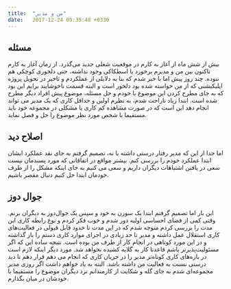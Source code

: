 ```yaml
---
title:  "من و مدیر"
date:   2017-12-24 09:35:48 +0330
---
```

## مسئله


بیش از شش ماه از آغاز به کارم در موقعیت شغلی جدید می‌گذرد. از زمان آغاز به کارم تاکنون بین من و مدیرم برخورد یا اسطکاکی وجود نداشته، حتی دلخوری کوچکی هم نبوده. چند روز پیش اما با خبر شدم که بنا به دلایلی از عملکردم و تاخیر در تحویل پروژه اپلیکیشنی که از من خواسته شده بود دلخور است و البته قسمت ناخوشایند برایم این بود که به جای مطرح کردن این موضوع با خودم و حل مسئله، موضوع پیش افراد دیگر مطرح شده است. ابتدا زیاد ناراحت شدم، به نظرم اولین و حداقل کاری که یک مدیر می تواند انجام دهد این است که در صورت مشاهده کم کاری یا مشکلی در مجموعه خود باید مستقیما با شخص مورد نظر موضوع را حل و فصل نماید.


## اصلاح دید


اما جدا از این که مدیر رفتار درستی داشته یا نه، تصمیم گرفتم به جای نقد عملکرد ایشان ابتدا عملکرد خودم را بررسی کنم. بیشتر مواقع در اتفاقاتی که مورد پسندمان نیست سعی در یافتن اشتباهات دیگران داریم و سعی می کنیم به جای اینکه مشکل را از طرف خودمان ابتدا حل کنیم دنبال مقصر باشیم.



## جوال دوز
این بار اما تصمیم گرفتم ابتدا یک سوزن به خود و سپس یک جوال‌دوز به دیگران بزنم. وقتی کمی از فضای احساسی اولیه دور شدم و خوب فکر کردم و نوع رابطه کاری این مدت را بررسی کردم متوجه شدم که در این مدت تا حدود قابل قبولی در فعالیت‌های کاری استقلال عمل داشته و مدیر تا حد زیادی در اجرای موارد کاری دستم را باز گذاشته و در این مورد کوتاهی در انجام کار از طرف من بوده است. نتیجه ساده این که اگر مسئولیت‌پذیرتر باشم قاعدتا کار به گلایه کشیده نخواهد شد. مورد دیگر اینکه لازم است در بازه‌های کاری کوتاه‌تر مدیر را در جریان کاری که انجام می دهم قرار دهم تا دید درستی نسبت به فعالیت من داشته باشد. البته به یاد خواهم داشت اگر روزی مدیر مجموعه‌ای شدم به جای گله‌ و شکایت از کارمندانم نزد دیگران موضوع را مستقیما با خودشان در میان بگذارم.
